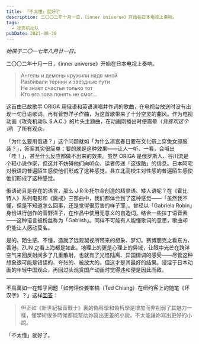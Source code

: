 ```yaml
---
title: 「不太懂」就好了
description: 二〇〇二年十月一日，《inner universe》开始在日本电视上奏响。
tags:
  - 攻壳机动队
pubDate: 2021-08-30
---
```


*始撰于二〇一七年八月廿一日。*

二〇〇二年十月一日，《inner universe》开始在日本电视上奏响。

> Ангелы и демоны кружили надо мной  
> Разбивали тернии и звёздные пути  
> Не знает счастья только тот  
> Кто его зова понять не смог…

这首由已故歌手 ORIGA 用俄语和英语演唱并作词的歌曲，在电视台放送时没有出现一句日语歌词。再有菅野洋子作曲，为这首歌带来了十分空灵的曲风。作为电视动画《攻壳机动队 S.A.C.》的片头主题曲，在动画刚播出时便<span class="heti-em">震晕</span>（*我喜欢这个词*）了所有观众。

「为什么要用俄语？」这个问题就如「为什么凉宫春日要在文化祭上穿兔女郎服装？」，答案其实很简单：要的就是这种效果——让人一听、一看，会喊出「哇！」，甚至什么反应都做不出来的效果。虽然 ORIGA 是俄罗斯人、谷川流是个轻小说作家，但这并不妨碍他们向听众、读者传递「这很酷」的信息。日本阿宅对俄语的普遍陌生感使他们形成了这种感觉，县立北高校生对性感的普遍陌生感使他们形成了这种感觉。

俄语尚且是<span class="heti-em">存在</span>的语言，那么 J·R·R·托尔金创造的精灵语、矮人语呢？在《霍比特人》系列电影和《魔戒》三部曲中，我们都体会到了这种感觉——「虽然我不懂，但是不知道怎么回事，还是觉得很厉害的样子耶」。曾经以「Gabriela Robin」身份进行创作的菅野洋子，在作品中使用无意义的自造词，结合一些拉丁语音素——这种语言被粉丝称为「Gablish」。同样不可能有人能懂歌词的意思，歌曲却仍能让人感动莫名。

是的。陌生感、不懂，造就了远观凝视所带来的想象、梦幻。赛博朋克之看东方、香港，ZUN 之看上海都是如此。地理上的更是心理上的异域，让眼中光芒在跨洋空气来回反射间多了几重散射，也就有了光怪陆离、异国情调的感受——尽管这种想象很可能是错误的、夸张的、被放大的。但这才是其最好的结果。浸淫于日本动画的年轻中国观众，再回过头观赏国产动画时觉得违和便是因此而致。

<hr />

不鳥萬如一在知乎问题「如何评价姜峯楠（Ted Chiang）在纽约客上的随笔《坏汉字》？」这样[回答](https://www.zhihu.com/question/47205991/answer/147068792)：

> 但正如《新世紀福音戰士》裏的偽科學和偽哲學是增加而非削弱了其魅力一樣，懂學術很多時候都能幫助妳寫出更差的小說，不太能讓妳寫出更好的小說。

「不太懂」就好了。